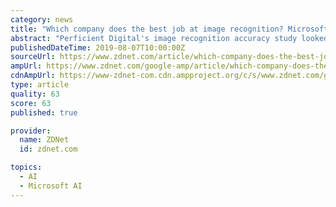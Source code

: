 ```yaml
---
category: news
title: "Which company does the best job at image recognition? Microsoft, Amazon, Google, or IBM?"
abstract: "Perficient Digital's image recognition accuracy study looked at image recognition -- one of the hottest areas of machine learning. It looked at Amazon AWS Rekognition, Google Vision, IBM Watson, and Microsoft Azure Computer Vision to compare images."
publishedDateTime: 2019-08-07T10:00:00Z
sourceUrl: https://www.zdnet.com/article/which-company-does-the-best-job-at-image-recognition-microsoft-amazon-google-or-ibm/
ampUrl: https://www.zdnet.com/google-amp/article/which-company-does-the-best-job-at-image-recognition-microsoft-amazon-google-or-ibm/
cdnAmpUrl: https://www-zdnet-com.cdn.ampproject.org/c/s/www.zdnet.com/google-amp/article/which-company-does-the-best-job-at-image-recognition-microsoft-amazon-google-or-ibm/
type: article
quality: 63
score: 63
published: true

provider:
  name: ZDNet
  id: zdnet.com

topics:
  - AI
  - Microsoft AI
---
```

